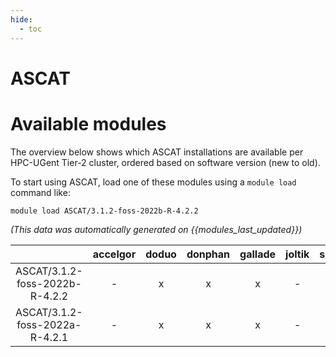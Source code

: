 ```yaml
---
hide:
  - toc
---
```


ASCAT
=====

# Available modules


The overview below shows which ASCAT installations are available per HPC-UGent Tier-2 cluster, ordered based on software version (new to old).

To start using ASCAT, load one of these modules using a `module load` command like:

```shell
module load ASCAT/3.1.2-foss-2022b-R-4.2.2
```

*(This data was automatically generated on {{modules_last_updated}})*  

| |accelgor|doduo|donphan|gallade|joltik|shinx|skitty|
| :---: | :---: | :---: | :---: | :---: | :---: | :---: | :---: |
|ASCAT/3.1.2-foss-2022b-R-4.2.2|-|x|x|x|-|-|-|
|ASCAT/3.1.2-foss-2022a-R-4.2.1|-|x|x|x|-|-|-|
